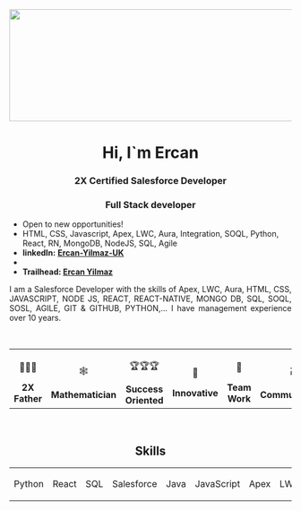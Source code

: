 <img src="https://www.mastercard.com/news/media/vlfhx54n/cyber-tips-alt-banner.png?rnd=132791406581570000" width="1000" height="200">
<h1 align="center">Hi, I`m Ercan</h1>
<h3 align="center">2X Certified Salesforce Developer</h3>
<h3 align="center"> Full Stack developer</h3>
<ul>
  <li>Open to new opportunities!</li>
  <li>HTML, CSS, Javascript, Apex, LWC, Aura, Integration, SOQL, Python, React, RN, MongoDB, NodeJS, SQL, Agile </li>
  <li><strong>linkedIn:</strong>  <a target="_blank" href="https://www.linkedin.com/in/ercan-yilmaz-uk"><strong>Ercan-Yilmaz-UK</strong></a> </li>
  <li><a href="#" onclick='window.open("https://www.linkedin.com/in/ercan-yilmaz-uk");return false;'></a></li>
   <li><strong>Trailhead: </strong> <a href="https://trailblazer.me/id/ercanyilmaz" target="_blank"><strong>Ercan Yilmaz</strong></a> </li>
</ul>

<p align="justify">I am a Salesforce Developer with the skills of Apex, LWC, Aura, HTML, CSS, JAVASCRIPT, NODE JS, REACT, REACT-NATIVE, MONGO DB, SQL, SOQL, SOSL, AGILE, GIT & GITHUB, PYTHON,... I have management experience over 10 years.</p>



<p>&nbsp;</p>
<table width="100%" align="center">
  <tr>
    <td align="center">
      <p>👨‍👨‍🎓</p>
      <b>  2X  Father  </b>
    </td>
    <td align="center">
      <p>🕸️</p>
      <b> Mathematician </b>
    </td>
    <td align="center">
      <p>🏆🏆🏆</p>
      <b>Success Oriented</b>
    </td>
    <td align="center">
      <p>🚀</p>
      <b>  Innovative  </b>
    </td>
    <td align="center">
      <p>👥</p>
      <b>  Team Work  </b>
    </td>
    <td align="center">
      <p>🗃️</p>
      <b>  Communication </b>
    </td>    
  </tr>
</table>

<p>&nbsp;</p>

<h2 align="center">Skills</h2>


<table width="100%" align="center">
   
  <tr>
    <td align="center">
      <a href="              " target="_blank">
        <img src="               " width="200"/>
      </a>
      <p>Python</p>
    </td>
    <td align="center">
      <a href="                    " target="_blank">
        <img src="                 " width="200"/>
      </a>
      <p>React</p>
    </td>
    <td align="center">
      <a href="               " target="_blank">
        <img src="               " width="200"/>
      </a>
      <p>    SQL      </p>
    </td>
    <td align="center">
      <a href="        " target="_blank">
        <img src="        " width="200"/>
      </a>
      <p> Salesforce  </p>
    </td>  
    <td align="center">
      <a href="        " target="_blank">
        <img src="        " width="200"/>
      </a>
      <p> Java </p>
    </td>  
    <td align="center">
      <a href=" https://www.javascript.com/       " target="_blank">
        <img src="        " width="200"/>
      </a>
      <p> JavaScript  </p>
    </td>  
    <td>
      <a href="https://www.google.com" "target="_blank">
        <img src="   " width="200"/>
                                  </a>
    <p>Apex</p>
    </td>
      <td>
      <a href="https://www.google.com" "target="_blank">
        <img src="   " width="200"/>
                                  </a>
    <p>LWC</p>
    </td>
      <td>
      <a href="https://www.google.com" "target="_blank">
        <img src="   " width="200"/>
                                  </a>
    <p>Aura</p>
    </td>
     </tr>
</table>
